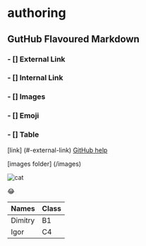 # authoring
## GutHub Flavoured Markdown

### - [] External Link
### - [] Internal Link
### - [] Images
### - [] Emoji
### - [] Table

[link] (#-external-link) [GitHub help](https://help.github.com/en)

[images folder] (/images)

![cat](4c672ce6-1703-48ed-af3d-a823b6e6753a_16x9_1200x676.jpeg)

:joy:

| Names       | Class       |
| ----------- | ----------- |
| Dimitry     | B1          |
| Igor        | C4          |
